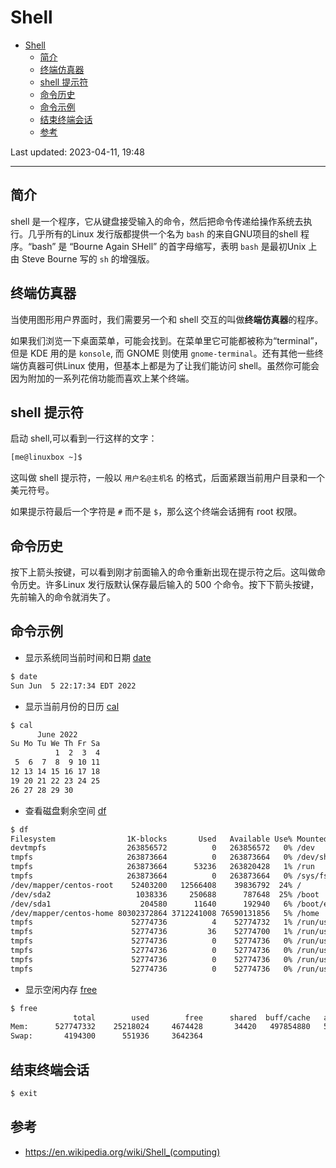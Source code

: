 # Shell

- [Shell](#shell)
  - [简介](#简介)
  - [终端仿真器](#终端仿真器)
  - [shell 提示符](#shell-提示符)
  - [命令历史](#命令历史)
  - [命令示例](#命令示例)
  - [结束终端会话](#结束终端会话)
  - [参考](#参考)

Last updated: 2023-04-11, 19:48
****

## 简介

shell 是一个程序，它从键盘接受输入的命令，然后把命令传递给操作系统去执行。几乎所有的Linux 发行版都提供一个名为 `bash` 的来自GNU项目的shell 程序。“bash” 是 “Bourne Again SHell” 的首字母缩写，表明 `bash` 是最初Unix 上由 Steve Bourne 写的 `sh` 的增强版。

## 终端仿真器

当使用图形用户界面时，我们需要另一个和 shell 交互的叫做**终端仿真器**的程序。

如果我们浏览一下桌面菜单，可能会找到。在菜单里它可能都被称为“terminal”，但是 KDE
用的是 `konsole`, 而 GNOME 则使用 `gnome-terminal`。还有其他一些终端仿真器可供Linux 使用，但基本上都是为了让我们能访问 shell。虽然你可能会因为附加的一系列花俏功能而喜欢上某个终端。

## shell 提示符

启动 shell,可以看到一行这样的文字：

```sh
[me@linuxbox ~]$
```

这叫做 shell 提示符，一般以 `用户名@主机名` 的格式，后面紧跟当前用户目录和一个美元符号。

如果提示符最后一个字符是 `#` 而不是 `$`，那么这个终端会话拥有 root 权限。

## 命令历史

按下上箭头按键，可以看到刚才前面输入的命令重新出现在提示符之后。这叫做命令历史。许多Linux 发行版默认保存最后输入的 500 个命令。按下下箭头按键，先前输入的命令就消失了。

## 命令示例

- 显示系统同当前时间和日期 [date](../command/date.md)

```sh
$ date
Sun Jun  5 22:17:34 EDT 2022
```

- 显示当前月份的日历 [cal](../command/cal.md)

```sh
$ cal
      June 2022     
Su Mo Tu We Th Fr Sa
          1  2  3  4
 5  6  7  8  9 10 11
12 13 14 15 16 17 18
19 20 21 22 23 24 25
26 27 28 29 30
```

- 查看磁盘剩余空间 [df](../command/df.md)

```sh
$ df
Filesystem                1K-blocks       Used   Available Use% Mounted on
devtmpfs                  263856572          0   263856572   0% /dev
tmpfs                     263873664          0   263873664   0% /dev/shm
tmpfs                     263873664      53236   263820428   1% /run
tmpfs                     263873664          0   263873664   0% /sys/fs/cgroup
/dev/mapper/centos-root    52403200   12566408    39836792  24% /
/dev/sda2                   1038336     250688      787648  25% /boot
/dev/sda1                    204580      11640      192940   6% /boot/efi
/dev/mapper/centos-home 80302372864 3712241008 76590131856   5% /home
tmpfs                      52774736          4    52774732   1% /run/user/42
tmpfs                      52774736         36    52774700   1% /run/user/1001
tmpfs                      52774736          0    52774736   0% /run/user/1000
tmpfs                      52774736          0    52774736   0% /run/user/0
tmpfs                      52774736          0    52774736   0% /run/user/1006
tmpfs                      52774736          0    52774736   0% /run/user/1005
```

- 显示空闲内存 [free](../command/free.md)

```sh
$ free
              total        used        free      shared  buff/cache   available
Mem:      527747332    25218024     4674428       34420   497854880   500691276
Swap:       4194300      551936     3642364
```

## 结束终端会话

```sh
$ exit
```

## 参考

- https://en.wikipedia.org/wiki/Shell_(computing)
